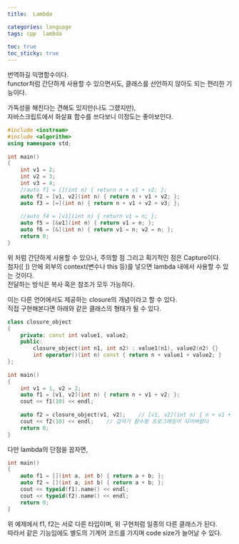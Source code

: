 ```yaml
---
title:  Lambda

categories: language  
tags: cpp  lambda
 
toc: true
toc_sticky: true
---
```


  
   
번역하길 익명함수이다.  
functor처럼 간단하게 사용할 수 있으면서도, 클래스를 선언하지 않아도 되는 편리한 기능이다.  
  
가독성을 해친다는 견해도 있지만(나도 그랬지만),  
자바스크립트에서 화살표 함수를 쓰다보니 이정도는 좋아보인다.  
```cpp  
#include <iostream>  
#include <algorithm>  
using namespace std;  
  
int main()  
{  
	int v1 = 2;  
	int v2 = 3;  
	int v3 = 4;  
	//auto f1 = [](int n) { return n + v1 + v2; };   
	auto f2 = [v1, v2](int n) { return n + v1 + v2; };  
	auto f3 = [=](int n) { return n + v1 + v2 + v3; };  
  
	//auto f4 = [v1](int n) { return v1 = n; };   
	auto f5 = [&v1](int n) { return v1 = n; };   
	auto f6 = [&](int n) { return v1 = n; v2 = n; };   
	return 0;  
}  
```  
위 처럼 간단하게 사용할 수 있으나, 주의할 점 그리고 획기적인 점은 Capture이다.  
첨자([ ]) 안에 외부의 context(변수나 this 등)를 넣으면 lambda 내에서 사용할 수 있는 것이다.  
전달하는 방식은 복사 혹은 참조가 모두 가능하다.  
  
이는 다른 언어에서도 제공하는 closure의 개념이라고 할 수 있다.  
직접 구현해본다면 아래와 같은 클래스의 형태가 될 수 있다.  
```cpp  
class closure_object  
{  
	private: const int value1, value2;  
	public:  
		closure_object(int n1, int n2) : value1(n1), value2(n2) {}  
		int operator()(int n) const { return n + value1 + value2; }  
};  
  
int main()  
{  
	int v1 = 1, v2 = 2;  
	auto f1 = [v1, v2](int n) { return n + v1 + v2; };  
	cout << f1(10) << endl;  
  
	auto f2 = closure_object(v1, v2);    // [v1, v2](int n) { n + v1 + v2 }와 동일  
	cout << f2(10) << endl;    // 갑자기 함수형 프로그래밍이 되어버렸다  
	return 0;  
}  
```  
  
다만 lambda의 단점을 꼽자면,  
```cpp  
int main()  
{  
	auto f1 = [](int a, int b) { return a + b; };  
	auto f2 = [](int a, int b) { return a + b; };  
	cout << typeid(f1).name() << endl;  
	cout << typeid(f2).name() << endl;  
	return 0;  
}  
```  
위 예제에서 f1, f2는 서로 다른 타입이며, 위 구현처럼 일종의 다른 클래스가 된다.  
따라서 같은 기능임에도 별도의 기계어 코드를 가지며 code size가 늘어날 수 있다.  
   
